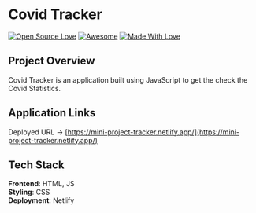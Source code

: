 # Covid Tracker
[![Open Source Love](https://badges.frapsoft.com/os/v2/open-source.svg?v=103)](https://github.com/ananya224)
[![Awesome](https://cdn.rawgit.com/sindresorhus/awesome/d7305f38d29fed78fa85652e3a63e154dd8e8829/media/badge.svg)](https://github.com/ananya224) [![Made With Love](https://img.shields.io/badge/Made%20With-Love-orange.svg)](https://github.com/ananya224)

## Project Overview

Covid Tracker is an application built using JavaScript to get the check the Covid Statistics.


## Application Links

Deployed URL -> [https://mini-project-tracker.netlify.app/](https://mini-project-tracker.netlify.app/)

## Tech Stack

<b>Frontend</b>: HTML, JS
<br>
<b>Styling</b>: CSS 
<br>
<b>Deployment</b>: Netlify
